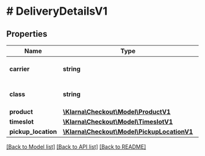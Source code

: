 # # DeliveryDetailsV1

## Properties

Name | Type | Description | Notes
------------ | ------------- | ------------- | -------------
**carrier** | **string** | Carrier product name | [optional]
**class** | **string** | Type of shipping class | [optional]
**product** | [**\Klarna\Checkout\Model\ProductV1**](ProductV1.md) |  | [optional]
**timeslot** | [**\Klarna\Checkout\Model\TimeslotV1**](TimeslotV1.md) |  | [optional]
**pickup_location** | [**\Klarna\Checkout\Model\PickupLocationV1**](PickupLocationV1.md) |  | [optional]

[[Back to Model list]](../../README.md#models) [[Back to API list]](../../README.md#endpoints) [[Back to README]](../../README.md)

